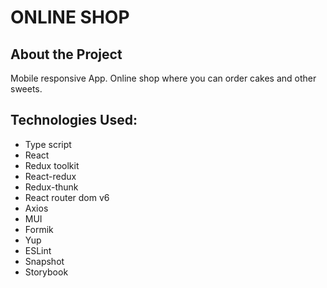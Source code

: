 # ONLINE SHOP

## About the Project

Mobile responsive App. Online shop where you can order cakes and other sweets.



## Technologies Used:
- Type script
- React
- Redux toolkit
- React-redux
- Redux-thunk
- React router dom v6
- Axios
- MUI
- Formik
- Yup
- ESLint
- Snapshot
- Storybook